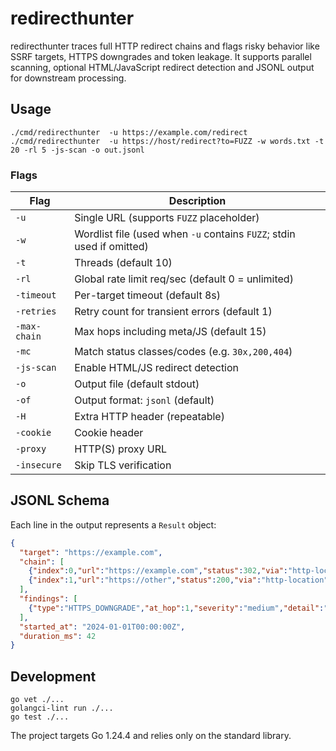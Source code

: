 # redirecthunter

redirecthunter traces full HTTP redirect chains and flags risky behavior like SSRF targets, HTTPS downgrades and token leakage.
It supports parallel scanning, optional HTML/JavaScript redirect detection and JSONL output for downstream processing.

## Usage

```
./cmd/redirecthunter  -u https://example.com/redirect
./cmd/redirecthunter  -u https://host/redirect?to=FUZZ -w words.txt -t 20 -rl 5 -js-scan -o out.jsonl
```

### Flags

| Flag | Description |
| ---- | ----------- |
| `-u` | Single URL (supports `FUZZ` placeholder) |
| `-w` | Wordlist file (used when `-u` contains `FUZZ`; stdin used if omitted) |
| `-t` | Threads (default 10) |
| `-rl` | Global rate limit req/sec (default 0 = unlimited) |
| `-timeout` | Per-target timeout (default 8s) |
| `-retries` | Retry count for transient errors (default 1) |
| `-max-chain` | Max hops including meta/JS (default 15) |
| `-mc` | Match status classes/codes (e.g. `30x,200,404`) |
| `-js-scan` | Enable HTML/JS redirect detection |
| `-o` | Output file (default stdout) |
| `-of` | Output format: `jsonl` (default) |
| `-H` | Extra HTTP header (repeatable) |
| `-cookie` | Cookie header |
| `-proxy` | HTTP(S) proxy URL |
| `-insecure` | Skip TLS verification |

## JSONL Schema

Each line in the output represents a `Result` object:

```json
{
  "target": "https://example.com",
  "chain": [
    {"index":0,"url":"https://example.com","status":302,"via":"http-location","time_ms":12},
    {"index":1,"url":"https://other","status":200,"via":"http-location","time_ms":20,"final":true}
  ],
  "findings": [
    {"type":"HTTPS_DOWNGRADE","at_hop":1,"severity":"medium","detail":"https://a -> http://b"}
  ],
  "started_at": "2024-01-01T00:00:00Z",
  "duration_ms": 42
}
```

## Development

```
go vet ./...
golangci-lint run ./...
go test ./...
```

The project targets Go 1.24.4 and relies only on the standard library.
